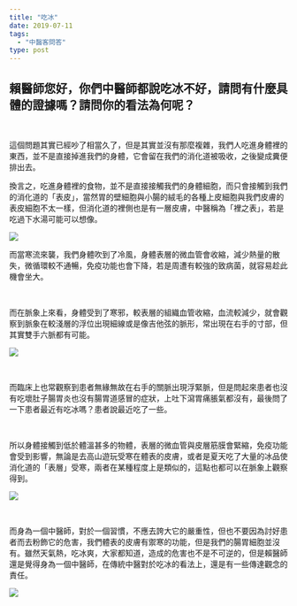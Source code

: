 ```yaml
---
title: "吃冰"
date: 2019-07-11
tags: 
  - "中醫客問答"
type: post
---
```


## 賴醫師您好，你們中醫師都說吃冰不好，請問有什麼具體的證據嗎？請問你的看法為何呢？

 

這個問題其實已經吵了相當久了，但是其實並沒有那麼複雜，我們人吃進身體裡的東西，並不是直接掉進我們的身體，它會留在我們的消化道被吸收，之後變成糞便排出去。

換言之，吃進身體裡的食物，並不是直接接觸我們的身體細胞，而只會接觸到我們的消化道的「表皮」，當然胃的壁細胞與小腸的絨毛的各種上皮細胞與我們皮膚的表皮細胞不太一樣，但消化道的裡側也是有一層皮膚，中醫稱為「裡之表」，若是吃過下水湯可能可以想像。

![](/images/uploads/Xiashuitan-300x243.jpg)

而當寒流來襲，我們身體吹到了冷風，身體表層的微血管會收縮，減少熱量的散失，微循環較不通暢，免疫功能也會下降，若是周遭有較強的致病菌，就容易趁此機會坐大。

 

而在脈象上來看，身體受到了寒邪，較表層的組織血管收縮，血流較減少，就會觀察到脈象在較淺層的浮位出現細線或是像吉他弦的脈形，常出現在右手的寸部，但其實雙手六脈都有可能。

![](/images/uploads/string-300x186.jpg)

 

而臨床上也常觀察到患者無緣無故在右手的關脈出現浮緊脈，但是問起來患者也沒有吃壞肚子腸胃炎也沒有腸胃道感冒的症狀，上吐下瀉胃痛脹氣都沒有，最後問了一下患者最近有吃冰嗎？患者說最近吃了一些。

 

所以身體接觸到低於體溫甚多的物體，表層的微血管與皮層筋膜會緊縮，免疫功能會受到影響，無論是去高山遊玩受寒在體表的皮膚，或者是夏天吃了大量的冰品使消化道的「表層」受寒，兩者在某種程度上是類似的，這點也都可以在脈象上觀察得到。

![](/images/uploads/pulse-3530383_1280-300x112.jpg)

 

而身為一個中醫師，對於一個習慣，不應去誇大它的嚴重性，但也不要因為討好患者而去粉飾它的危害，我們體表的皮膚有禦寒的功能，但是我們的腸胃細胞並沒有。雖然天氣熱，吃冰爽，大家都知道，造成的危害也不是不可逆的，但是賴醫師還是覺得身為一個中醫師，在傳統中醫對於吃冰的看法上，還是有一些傳達觀念的責任。

![](/images/uploads/maxresdefault-300x169.jpg)

